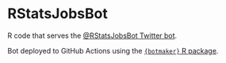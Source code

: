 
<!-- README.md is generated from README.Rmd. Please edit that file -->

# RStatsJobsBot

R code that serves the [@RStatsJobsBot Twitter
bot](https://twitter.com/RStatsJobsBot).

Bot deployed to GitHub Actions using the [`{botmaker}` R
package](https://github.com/jcrodriguez1989/botmaker).

